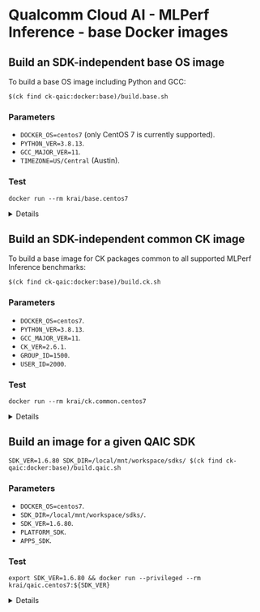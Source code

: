 # Qualcomm Cloud AI - MLPerf Inference - base Docker images

## Build an SDK-independent base OS image

To build a base OS image including Python and GCC:

```
$(ck find ck-qaic:docker:base)/build.base.sh
```

### Parameters
- `DOCKER_OS=centos7` (only CentOS 7 is currently supported).
- `PYTHON_VER=3.8.13`.
- `GCC_MAJOR_VER=11`.
- `TIMEZONE=US/Central` (Austin).

### Test
```
docker run --rm krai/base.centos7
```
<details><pre>
centos-release-7-9.2009.1.el7.centos.x86_64
</pre></details>

## Build an SDK-independent common CK image

To build a base image for CK packages common to all supported MLPerf Inference benchmarks:

```
$(ck find ck-qaic:docker:base)/build.ck.sh
```

### Parameters
- `DOCKER_OS=centos7`.
- `PYTHON_VER=3.8.13`.
- `GCC_MAJOR_VER=11`.
- `CK_VER=2.6.1`.
- `GROUP_ID=1500`.
- `USER_ID=2000`.

### Test
```
docker run --rm krai/ck.common.centos7
```
<details><pre>
V2.6.1
</pre></details>

## Build an image for a given QAIC SDK

```
SDK_VER=1.6.80 SDK_DIR=/local/mnt/workspace/sdks/ $(ck find ck-qaic:docker:base)/build.qaic.sh
```

### Parameters
- `DOCKER_OS=centos7`.
- `SDK_DIR=/local/mnt/workspace/sdks/`.
- `SDK_VER=1.6.80`.
- `PLATFORM_SDK`.
- `APPS_SDK`.

### Test
```
export SDK_VER=1.6.80 && docker run --privileged --rm krai/qaic.centos7:${SDK_VER}
```
<details><pre>
        Status:Ready
</pre></details>
